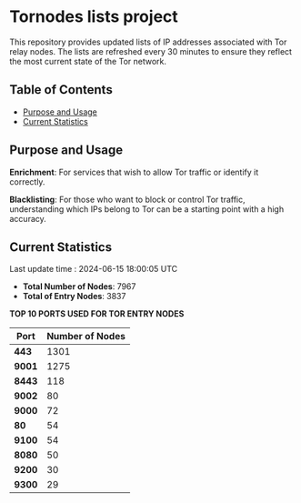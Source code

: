 # Tornodes lists project

This repository provides updated lists of IP addresses associated with Tor relay nodes. The lists are refreshed every 30 minutes to ensure they reflect the most current state of the Tor network.

## Table of Contents

- [Purpose and Usage](#purpose-and-usage)
- [Current Statistics](#current-statistics)


## Purpose and Usage

**Enrichment**: For services that wish to allow Tor traffic or identify it correctly.

**Blacklisting**: For those who want to block or control Tor traffic, understanding which IPs belong to Tor can be a starting point with a high accuracy.

## Current Statistics

Last update time : 2024-06-15 18:00:05 UTC

- **Total Number of Nodes**: 7967
- **Total of Entry Nodes**: 3837

**TOP 10 PORTS USED FOR TOR ENTRY NODES**

| **Port** | **Number of Nodes** |
|------|-----------------|
| **443**   | 1301  |
| **9001**   | 1275  |
| **8443**   | 118  |
| **9002**   | 80  |
| **9000**   | 72  |
| **80**   | 54  |
| **9100**   | 54  |
| **8080**   | 50  |
| **9200**   | 30  |
| **9300**   | 29  |

